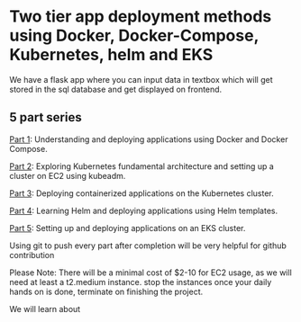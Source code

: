 # Two tier app deployment methods using Docker, Docker-Compose, Kubernetes, helm and EKS

We have a flask app where you can input data in textbox which will get stored in the sql database and get displayed on frontend.

## 5 part series
[Part 1](docs/Part1-DockerDeployment.md): Understanding and deploying applications using Docker and Docker Compose.

[Part 2](docs/Part2-KubernetesCluster.md): Exploring Kubernetes fundamental architecture and setting up a cluster on EC2 using kubeadm.

[Part 3](docs/Part3-KubernetesDeployment): Deploying containerized applications on the Kubernetes cluster.

[Part 4](docs/Part4-helm.md): Learning Helm and deploying applications using Helm templates.

[Part 5](docs/Part5-EKSDeployment.md): Setting up and deploying applications on an EKS cluster.

Using git to push every part after completion will be very helpful for github contribution 

Please Note: There will be a minimal cost of $2-10 for EC2 usage, as we will need at least a t2.medium instance. stop the instances once your daily hands on is done, terminate on finishing the project.

We will learn about 
